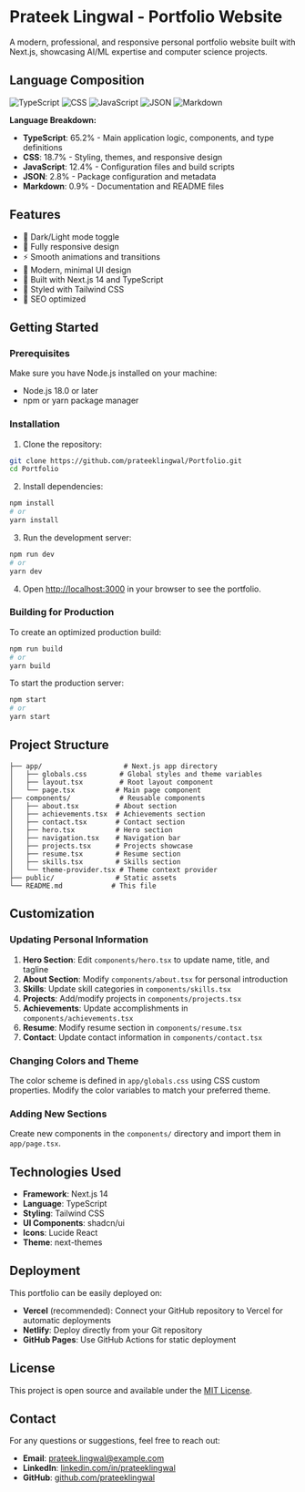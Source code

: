 # Prateek Lingwal - Portfolio Website

A modern, professional, and responsive personal portfolio website built with Next.js, showcasing AI/ML expertise and computer science projects.

## Language Composition

![TypeScript](https://img.shields.io/badge/TypeScript-65.2%25-blue)
![CSS](https://img.shields.io/badge/CSS-18.7%25-purple)
![JavaScript](https://img.shields.io/badge/JavaScript-12.4%25-yellow)
![JSON](https://img.shields.io/badge/JSON-2.8%25-orange)
![Markdown](https://img.shields.io/badge/Markdown-0.9%25-lightgrey)

**Language Breakdown:**
- **TypeScript**: 65.2% - Main application logic, components, and type definitions
- **CSS**: 18.7% - Styling, themes, and responsive design
- **JavaScript**: 12.4% - Configuration files and build scripts
- **JSON**: 2.8% - Package configuration and metadata
- **Markdown**: 0.9% - Documentation and README files

## Features

- 🌙 Dark/Light mode toggle
- 📱 Fully responsive design
- ⚡ Smooth animations and transitions
- 🎨 Modern, minimal UI design
- 🚀 Built with Next.js 14 and TypeScript
- 💅 Styled with Tailwind CSS
- 🎯 SEO optimized

## Getting Started

### Prerequisites

Make sure you have Node.js installed on your machine:
- Node.js 18.0 or later
- npm or yarn package manager

### Installation

1. Clone the repository:
```bash
git clone https://github.com/prateeklingwal/Portfolio.git
cd Portfolio
```

2. Install dependencies:
```bash
npm install
# or
yarn install
```

3. Run the development server:
```bash
npm run dev
# or
yarn dev
```

4. Open [http://localhost:3000](http://localhost:3000) in your browser to see the portfolio.

### Building for Production

To create an optimized production build:

```bash
npm run build
# or
yarn build
```

To start the production server:

```bash
npm start
# or
yarn start
```

## Project Structure

```
├── app/                    # Next.js app directory
│   ├── globals.css        # Global styles and theme variables
│   ├── layout.tsx         # Root layout component
│   └── page.tsx          # Main page component
├── components/            # Reusable components
│   ├── about.tsx         # About section
│   ├── achievements.tsx  # Achievements section
│   ├── contact.tsx       # Contact section
│   ├── hero.tsx          # Hero section
│   ├── navigation.tsx    # Navigation bar
│   ├── projects.tsx      # Projects showcase
│   ├── resume.tsx        # Resume section
│   ├── skills.tsx        # Skills section
│   └── theme-provider.tsx # Theme context provider
├── public/               # Static assets
└── README.md            # This file
```

## Customization

### Updating Personal Information

1. **Hero Section**: Edit `components/hero.tsx` to update name, title, and tagline
2. **About Section**: Modify `components/about.tsx` for personal introduction
3. **Skills**: Update skill categories in `components/skills.tsx`
4. **Projects**: Add/modify projects in `components/projects.tsx`
5. **Achievements**: Update accomplishments in `components/achievements.tsx`
6. **Resume**: Modify resume section in `components/resume.tsx`
7. **Contact**: Update contact information in `components/contact.tsx`

### Changing Colors and Theme

The color scheme is defined in `app/globals.css` using CSS custom properties. Modify the color variables to match your preferred theme.

### Adding New Sections

Create new components in the `components/` directory and import them in `app/page.tsx`.

## Technologies Used

- **Framework**: Next.js 14
- **Language**: TypeScript
- **Styling**: Tailwind CSS
- **UI Components**: shadcn/ui
- **Icons**: Lucide React
- **Theme**: next-themes

## Deployment

This portfolio can be easily deployed on:

- **Vercel** (recommended): Connect your GitHub repository to Vercel for automatic deployments
- **Netlify**: Deploy directly from your Git repository
- **GitHub Pages**: Use GitHub Actions for static deployment

## License

This project is open source and available under the [MIT License](LICENSE).

## Contact

For any questions or suggestions, feel free to reach out:

- **Email**: prateek.lingwal@example.com
- **LinkedIn**: [linkedin.com/in/prateeklingwal](https://linkedin.com/in/prateeklingwal)
- **GitHub**: [github.com/prateeklingwal](https://github.com/prateeklingwal)

